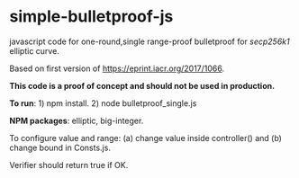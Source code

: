 # simple-bulletproof-js
javascript code for one-round,single range-proof bulletproof for *secp256k1* elliptic curve.

Based on first version of https://eprint.iacr.org/2017/1066.

**This code is a proof of concept and should not be used in production.**

**To run**: 1) npm install. 2) node bulletproof_single.js

**NPM packages**: elliptic, big-integer.

To configure value and range: (a) change value inside controller() and (b) change bound in Consts.js.  

Verifier should return true if OK. 